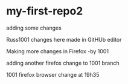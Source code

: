 # my-first-repo2

adding some changes

Russ1001 changes here made in GitHUb editor



Making more changes in Firefox -by 1001

adding another firefox change to 1001 branch

1001 firefox browser change at 19h35